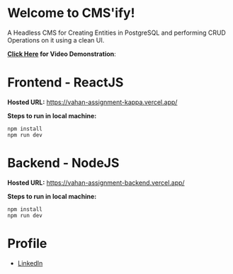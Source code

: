 # Welcome to CMS'ify!

A Headless CMS for Creating Entities in PostgreSQL and performing CRUD Operations on it using a clean UI.

**[Click Here](https://drive.google.com/file/d/10TkWWxTH5egzuBfRN3V5zIc98h71TfTo/view) for Video Demonstration**: 


# Frontend - ReactJS

**Hosted URL:** https://vahan-assignment-kappa.vercel.app/

**Steps to run in  local machine:**
```
npm install
npm run dev
``` 

# Backend - NodeJS

**Hosted URL:** https://vahan-assignment-backend.vercel.app/

**Steps to run in  local machine:**
```
npm install
npm run dev
``` 
# Profile

- [LinkedIn](https://linkedin.com/in/iamrishiksahu)